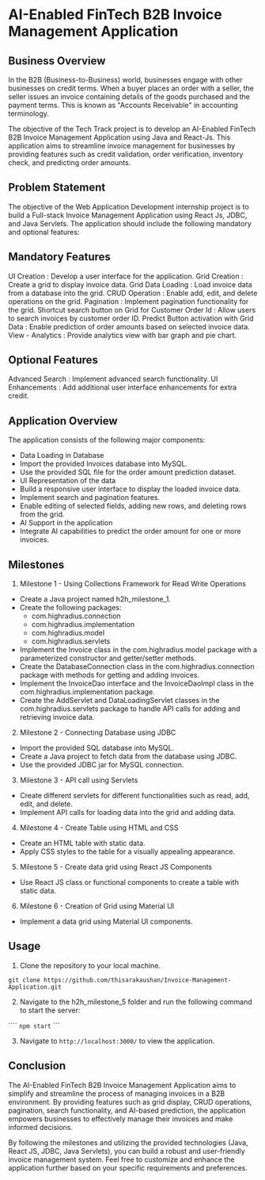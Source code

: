# AI-Enabled FinTech B2B Invoice Management Application

## Business Overview

In the B2B (Business-to-Business) world, businesses engage with other businesses on credit terms. When a buyer places an order with a seller, the seller issues an invoice containing details of the goods purchased and the payment terms. This is known as "Accounts Receivable" in accounting terminology.

The objective of the Tech Track project is to develop an AI-Enabled FinTech B2B Invoice Management Application using Java and React-Js. This application aims to streamline invoice management for businesses by providing features such as credit validation, order verification, inventory check, and predicting order amounts.

## Problem Statement

The objective of the Web Application Development internship project is to build a Full-stack Invoice Management Application using React Js, JDBC, and Java Servlets. The application should include the following mandatory and optional features:

## Mandatory Features

UI Creation : Develop a user interface for the application.
Grid Creation : Create a grid to display invoice data.
Grid Data Loading : Load invoice data from a database into the grid.
CRUD Operation : Enable add, edit, and delete operations on the grid.
Pagination : Implement pagination functionality for the grid.
Shortcut search button on Grid for Customer Order Id : Allow users to search invoices by customer order ID.
Predict Button activation with Grid Data : Enable prediction of order amounts based on selected invoice data.
View - Analytics : Provide analytics view with bar graph and pie chart.

## Optional Features

Advanced Search : Implement advanced search functionality.
UI Enhancements : Add additional user interface enhancements for extra credit.

## Application Overview

The application consists of the following major components:

* Data Loading in Database
* Import the provided Invoices database into MySQL.
* Use the provided SQL file for the order amount prediction dataset.
* UI Representation of the data
* Build a responsive user interface to display the loaded invoice data.
* Implement search and pagination features.
* Enable editing of selected fields, adding new rows, and deleting rows from the grid.
* AI Support in the application
* Integrate AI capabilities to predict the order amount for one or more invoices.

## Milestones

1. Milestone 1 - Using Collections Framework for Read Write Operations
* Create a Java project named h2h_milestone_1.
* Create the following packages:
  - com.highradius.connection
  - com.highradius.implementation
  - com.highradius.model
  - com.highradius.servlets
* Implement the Invoice class in the com.highradius.model package with a parameterized constructor and getter/setter methods.
* Create the DatabaseConnection class in the com.highradius.connection package with methods for getting and adding invoices.
* Implement the InvoiceDao interface and the InvoiceDaoImpl class in the com.highradius.implementation package.
* Create the AddServlet and DataLoadingServlet classes in the com.highradius.servlets package to handle API calls for adding and retrieving invoice data.

2. Milestone 2 - Connecting Database using JDBC
* Import the provided SQL database into MySQL.
* Create a Java project to fetch data from the database using JDBC.
* Use the provided JDBC jar for MySQL connection.

3. Milestone 3 - API call using Servlets
* Create different servlets for different functionalities such as read, add, edit, and delete.
* Implement API calls for loading data into the grid and adding data.

4. Milestone 4 - Create Table using HTML and CSS
* Create an HTML table with static data.
* Apply CSS styles to the table for a visually appealing appearance.

5. Milestone 5 - Create data grid using React JS Components
* Use React JS class or functional components to create a table with static data.

6. Milestone 6 - Creation of Grid using Material UI
* Implement a data grid using Material UI components.

## Usage
1. Clone the repository to your local machine.

  ```````git clone https://github.com/thisarakaushan/Invoice-Management-Application.git```````

2. Navigate to the h2h_milestone_5 folder and run the following command to start the server:

 ```` ```npm start``` ```

3. Navigate to ```http://localhost:3000/``` to view the application.

## Conclusion

The AI-Enabled FinTech B2B Invoice Management Application aims to simplify and streamline the process of managing invoices in a B2B environment. By providing features such as grid display, CRUD operations, pagination, search functionality, and AI-based prediction, the application empowers businesses to effectively manage their invoices and make informed decisions.

By following the milestones and utilizing the provided technologies (Java, React JS, JDBC, Java Servlets), you can build a robust and user-friendly invoice management system. Feel free to customize and enhance the application further based on your specific requirements and preferences.
